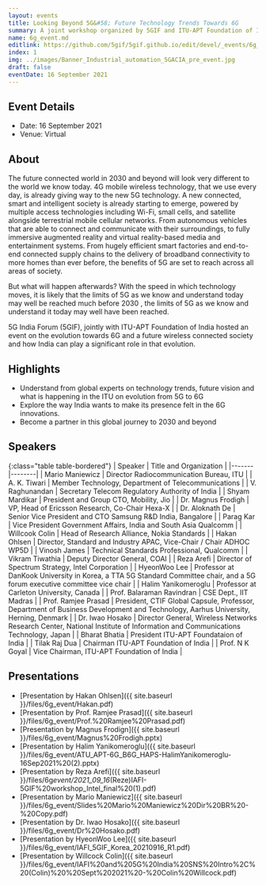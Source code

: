 ```yaml
---
layout: events
title: Looking Beyond 5G&#58; Future Technology Trends Towards 6G
summary: A joint workshop organized by 5GIF and ITU-APT Foundation of India on 6G
name: 6g_event.md
editlink: https://github.com/5gif/5gif.github.io/edit/devel/_events/6g_event2.md
index: 1
img: ../images/Banner_Industrial_automation_5GACIA_pre_event.jpg
draft: false
eventDate: 16 September 2021
---
```


## Event Details

- Date: 16 September 2021
- Venue: Virtual

## About

The future connected world in 2030 and beyond will look very different to the world we know today. 4G mobile wireless technology, that we use every day, is already giving way to the new 5G technology. A new connected, smart and intelligent society is already starting to emerge, powered by multiple access technologies including Wi-Fi, small cells, and satellite alongside terrestrial mobile cellular networks. From autonomous vehicles that are able to connect and communicate with their surroundings, to fully immersive augmented reality and virtual reality-based media and entertainment systems. From hugely efficient smart factories and end-to-end connected supply chains to the delivery of broadband connectivity to more homes than ever before, the benefits of 5G are set to reach across all areas of society.

But what will happen afterwards? With the speed in which technology moves, it is likely that the limits of 5G as we know and understand today may well be reached much before 2030 , the limits of 5G as we know and understand it today may well have been reached.

5G India Forum (5GIF), jointly with ITU-APT Foundation of India hosted an event on the evolution towards 6G and a future wireless connected society and how India can play a significant role in that evolution.

## Highlights

- Understand from global experts on technology trends, future vision and what is happening in the ITU on evolution from 5G to 6G
- Explore the way India wants to make its presence felt in the 6G innovations.
- Become a partner in this global journey to 2030 and beyond

## Speakers

{:class="table table-bordered"}
| Speaker | Title and Organization |
|-------|--------|
| Mario Maniewicz | Director Radiocommunication Bureau, ITU |
| A. K. Tiwari | Member Technology, Department of Telecommunications |
| V. Raghunandan | Secretary Telecom Regulatory Authority of India |
| Shyam Mardikar | President and Group CTO, Mobility, Jio |
| Dr. Magnus Frodigh | VP, Head of Ericsson Research, Co-Chair Hexa-X |
| Dr. Aloknath De | Senior Vice President and CTO Samsung R&D India, Bangalore |
| Parag Kar | Vice President Government Affairs, India and South Asia Qualcomm |
| Willcook Colin | Head of Research Alliance, Nokia Standards |
| Hakan Ohlsen | Director, Standard and Industry APAC, Vice-Chair / Chair ADHOC WP5D |
| Vinosh James | Technical Standards Professional, Qualcomm |
| Vikram Tiwathia | Deputy Director General, COAI |
| Reza Arefi | Director of Spectrum Strategy, Intel Corporation |
| HyeonWoo Lee | Professor at DanKook University in Korea, a TTA 5G Standard Committee chair, and a 5G forum executive committee vice chair |
| Halim Yanikomeroglu | Professor at Carleton University, Canada |
| Prof. Balaraman Ravindran | CSE Dept., IIT Madras |
| Prof. Ramjee Prasad | President, CTIF Global Capsule, Professor, Department of Business Development and Technology, Aarhus University, Herning, Denmark |
| Dr. Iwao Hosako | Director General, Wireless Networks Research Center, National Institute of Information and Communications Technology, Japan |
| Bharat Bhatia | President ITU-APT Foundataion of India |
| Tilak Raj Dua | Chairman ITU-APT Foundation of India |
| Prof. N K Goyal | Vice Chairman, ITU-APT Foundation of India |

## Presentations

- [Presentation by Hakan Ohlsen]({{ site.baseurl }}/files/6g_event/Hakan.pdf)
- [Presentation by Prof. Ramjee Prasad]({{ site.baseurl }}/files/6g_event/Prof.%20Ramjee%20Prasad.pdf)
- [Presentation by Magnus Frodign]({{ site.baseurl }}/files/6g_event/Magnus%20Frodigh.pptx)
- [Presentation by Halim Yanikomeroglu]({{ site.baseurl }}/files/6g_event/ATU_APT-6G_B6G_HAPS-HalimYanikomeroglu-16Sep2021%20(2).pptx)
- [Presentation by Reza Arefi]({{ site.baseurl }}/files/6g*event/2021_09_16*(Reze)IAFI-5GIF%20workshop_Intel_final%20(1).pdf)
- [Presentation by Mario Maniewicz]({{ site.baseurl }}/files/6g_event/Slides%20Mario%20Maniewicz%20Dir%20BR%20-%20Copy.pdf)
- [Presentation by Dr. Iwao Hosako]({{ site.baseurl }}/files/6g_event/Dr%20Hosako.pdf)
- [Presentation by HyeonWoo Lee]({{ site.baseurl }}/files/6g_event/IAFI_5GIF_Korea_20210916_R1.pdf)
- [Presentation by Willcock Colin]({{ site.baseurl }}/files/6g_event/IAFI%20and%205G%20India%20SNS%20Intro%2C%20(Colin)%20%20Sept%202021%20-%20Colin%20Willcock.pdf)

